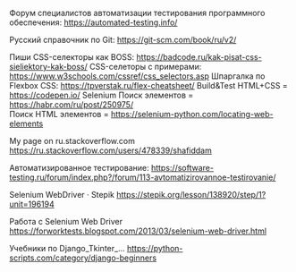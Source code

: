 Форум специалистов автоматизации тестирования программного обеспечения:
https://automated-testing.info/

Русский справочник по Git:
https://git-scm.com/book/ru/v2/

Пиши CSS-селекторы как BOSS:
https://badcode.ru/kak-pisat-css-sieliektory-kak-boss/
CSS-селеторы с примерами: https://www.w3schools.com/cssref/css_selectors.asp
Шпаргалка по Flexbox CSS: https://tpverstak.ru/flex-cheatsheet/
Build&Test HTML+CSS = https://codepen.io/
Selenium Поиск элементов = https://habr.com/ru/post/250975/  
Поиск HTML элементов = https://selenium-python.com/locating-web-elements

My page on ru.stackoverflow.com
https://ru.stackoverflow.com/users/478339/shafiddam

Автоматизированное тестирование:
https://software-testing.ru/forum/index.php?/forum/113-avtomatizirovannoe-testirovanie/

Selenium WebDriver · Stepik
https://stepik.org/lesson/138920/step/1?unit=196194
 
Работа с Selenium Web Driver
https://forworktests.blogspot.com/2013/03/selenium-web-driver.html

Учебники по Django_Tkinter_...
https://python-scripts.com/category/django-beginners
